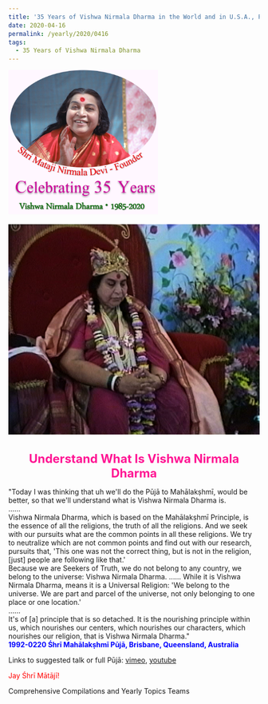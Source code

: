 ```yaml
---
title: '35 Years of Vishwa Nirmala Dharma in the World and in U.S.A., Post 6'
date: 2020-04-16
permalink: /yearly/2020/0416
tags:
  - 35 Years of Vishwa Nirmala Dharma
---
```


<div style="text-align: left"><img src="/images/Celebrating35YearsVishwaNirmalaDharma.png" width="300" /></div><br>

<div style="text-align: center"><img src="/images/image397.png" /></div>

<br>
<p style="color:DeepPink; text-align:center">
<font size="+2"><b>Understand What Is Vishwa Nirmala Dharma</b><br></font>
</p>

<p>
"Today I was thinking that uh we'll do the Pūjā to Mahālakṣhmī, would be better, so that we'll understand what is Vishwa Nirmala Dharma is.<br>
......<br>
Vishwa Nirmala Dharma, which is based on the Mahālakṣhmī Principle, is the essence of all the religions, the truth of all the religions. And we seek with our pursuits what are the common points in all these religions. We try to neutralize which are not common points and find out with our research, pursuits that, 'This one was not the correct thing, but is not in the religion, [just] people are following like that.'<br>
Because we are Seekers of Truth, we do not belong to any country, we belong to the universe: Vishwa Nirmala Dharma. ...... While it is Vishwa Nirmala Dharma, means it is a Universal Religion: 'We belong to the universe. We are part and parcel of the universe, not only belonging to one place or one location.'<br>
......<br>
It's of [a] principle that is so detached. It is the nourishing principle within us, which nourishes our centers, which nourishes our characters, which nourishes our religion, that is Vishwa Nirmala Dharma."<br>
<font color="blue"><b>1992-0220 Śhrī Mahālakṣhmī Pūjā, Brisbane, Queensland, Australia</b></font><br>
</p>

Links to suggested talk or full Pūjā: <a href="https://vimeo.com/34826324"> vimeo</a>, <a href="https://www.youtube.com/watch?v=OR9mMD1RYS0"> youtube</a><br>

<p style="color:red;">Jay Śhrī Mātājī!<br></p>

Comprehensive Compilations and Yearly Topics Teams